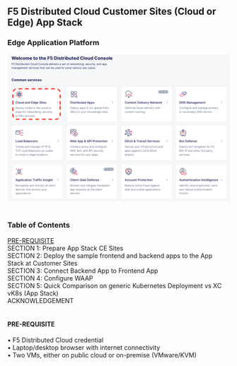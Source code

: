 <h2>F5 Distributed Cloud Customer Sites (Cloud or Edge) App Stack</h2>

<h3>Edge Application Platform</h3>

![image](images/001ce.png)<br>
<br>
<h3>Table of Contents</h3>
<a href="#pre">PRE-REQUISITE<a><br>
SECTION 1: Prepare App Stack CE Sites<br>
SECTION 2: Deploy the sample frontend and backend apps to the App Stack at Customer Sites<br>
SECTION 3: Connect Backend App to Frontend App<br>
SECTION 4: Configure WAAP<br>
SECTION 5: Quick Comparison on generic Kubernetes Deployment vs XC vK8s (App Stack)<br>
ACKNOWLEDGEMENT<br>
<br>
<h4><a id="pre">PRE-REQUISITE</a></h4>
•	F5 Distributed Cloud credential<br>
•	Laptop/desktop browser with internet connectivity<br>
•	Two VMs, either on public cloud or on-premise (VMware/KVM)<br>
<br>
